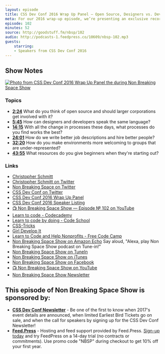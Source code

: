 ```yaml
---
layout: episode
title: CSS Dev Conf 2016 Wrap Up Panel — Open Source, Designers vs. Devs, Hiring, Job Seeking, and More
meta: For our 2016 wrap-up episode, we’re presenting an exclusive recording of the traditional CSS Dev Conf 2016 Wrap Up Panel. As hour filled with lots of great questions from the audience for the incredible array of speakers.
episode: 102
minutes: 52
source: http://goodstuff.fm/nbsp/102
audio: http://podcasts-1.feedpress.co/10609/nbsp-102.mp3
guests:
    starring: 
    - Speakers from CSS Dev Conf 2016
---
```


## Show Notes

<a href="http://goodstuff.fm/nbsp/102">![Photo from CSS Dev Conf 2016 Wrap Up Panel the  during Non Breaking Space Show](https://i.ytimg.com/vi/ZP6ZyPwUxg0/maxresdefault.jpg "Photo from CSS Dev Conf 2016 Wrap Up Panel during Non Breaking Space Show")</a>

### Topics

* **[2:24](#t=2:24)** What do you think of open source and should larger corporations get involved with it?
* **[5:45](#t=5:45)** How can designers and developers speak the same language?
* **[14:15](#t=14:15)** With all the change in processes these days, what processes do you find works the best?
* **[24:01](#t=24:01)** How do we write better job descriptions and hire better people?
* **[32:20](#t=32:20)** How do you make environments more welcoming to groups that are under-represented?
* **[43:55](#t=43:55)** What resources do you give beginners when they're starting out?

### Links

* [Christopher Schmitt](http://Christopher.org)
* [Christopher Schmitt on Twitter](https://twitter.com/teleject)
* [Non Breaking Space on Twitter](https://twitter.com/nbsptv)
* [CSS Dev Conf on Twitter](https://twitter.com/cssdevconf)
* [CSS Dev Conf 2016 Wrap Up Panel](https://cssdevconf2016.sched.com/event/7Pzc/wrap-up-panel)
* [CSS Dev Conf 2016 Speaker Listing](https://cssdevconf2016.sched.com/directory/speakers)
* [📺 Non Breaking Space Show — Episode № 102 on YouTube](https://www.youtube.com/watch?v=ZP6ZyPwUxg0)
* [Learn to code - Codecademy](https://www.codecademy.com/)
* [Learn to code by doing - Code School](https://www.codeschool.com/)
* [CSS-Tricks](https://css-tricks.com/)
* [Girl Develop It](https://www.girldevelopit.com/)
* [Learn to Code and Help Nonprofits - Free Code Camp](https://www.freecodecamp.com/)
* [Non Breaking Space Show on Amazon Echo](http://nonbreakingspace.tv/)
Say aloud, "Alexa, play Non Breaking Space Show podcast on Tune-in!"
* [Non Breaking Space Show on TuneIn](http://tunein.com/radio/Non-Breaking-Space-Show-p885155/)
* [Non Breaking Space Show on iTunes](https://itunes.apple.com/ca/podcast/non-breaking-space-show/id507162981?mt=2&ign-mpt=uo%3D4)
* [Non Breaking Space Show on Facebook](https://www.facebook.com/nbsptv)
* [📺 Non Breaking Space Show on YouTube](https://www.youtube.com/channel/UC--mqA75V3CM8hxId0l7e_g?sub_confirmation=1)
* [Non Breaking Space Show Newsletter](http://newsletter.nonbreakingspace.tv/)

## This episode of Non Breaking Space Show is sponsored by:

* **[CSS Dev Conf Newsletter](http://newsletter.cssdevconf.com/)** - Be one of the first to know when 2017's event details are announced, when limited Earliest Bird Tickets go on sale, and when the call for speakers by signing up for the CSS Dev Conf Newsletter!
* **[Feed.Press](http://feed.press/nbsp)** - Hosting and feed support provided by Feed.Press. [Sign-up today](http://feed.press/nbsp) and try FeedPress on a 14-day trial (no contracts or commitments). Use promo code "NBSP" during checkout to get 10% off your first year.




